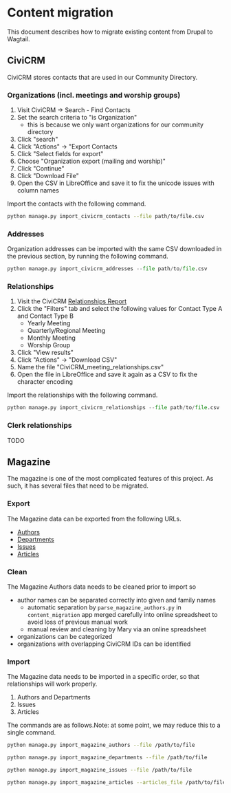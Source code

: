 # Content migration

This document describes how to migrate existing content from Drupal to Wagtail.

## CiviCRM

CiviCRM stores contacts that are used in our Community Directory.

### Organizations (incl. meetings and worship groups)

1. Visit CiviCRM -> Search - Find Contacts
2. Set the search criteria to "is Organization"
   - this is because we only want organizations for our community directory
3. Click "search"
4. Click "Actions" -> "Export Contacts
5. Click "Select fields for export"
6. Choose "Organization export (mailing and worship)"
7. Click "Continue"
8. Click "Download File"
9. Open the CSV in LibreOffice and save it to fix the unicode issues with column names

Import the contacts with the following command.

```sh
python manage.py import_civicrm_contacts --file path/to/file.csv
```

### Addresses

Organization addresses can be imported with the same CSV downloaded in the previous section, by running the following command.

```py
python manage.py import_civicrm_addresses --file path/to/file.csv
```

### Relationships

1. Visit the CiviCRM [Relationships Report](https://westernfriend.org/civicrm/report/instance/5)
2. Click the "Filters" tab and select the following values for Contact Type A and Contact Type B
   - Yearly Meeting
   - Quarterly/Regional Meeting
   - Monthly Meeting
   - Worship Group
3. Click "View results"
4. Click "Actions" -> "Download CSV"
5. Name the file "CiviCRM_meeting_relationships.csv"
6. Open the file in LibreOffice and save it again as a CSV to fix the character encoding

Import the relationships with the following command.

```py
python manage.py import_civicrm_relationships --file path/to/file.csv
```

### Clerk relationships

TODO

## Magazine

The magazine is one of the most complicated features of this project. As such, it has several files that need to be migrated.

### Export

The Magazine data can be exported from the following URLs.

- [Authors](https://westernfriend.org/export/magazine_authors_uncleaned.csv)
- [Departments](https://westernfriend.org/export/magazine_departments.csv)
- [Issues](https://westernfriend.org/export/magazine_issues.csv)
- [Articles](https://westernfriend.org/export/magazine_articles.csv)

### Clean

The Magazine Authors data needs to be cleaned prior to import so

- author names can be separated correctly into given and family names
  - automatic separation by `parse_magazine_authors.py` in `content_migration` app merged carefully into online spreadsheet to avoid loss of previous manual work
  - manual review and cleaning by Mary via an online spreadsheet
- organizations can be categorized
- organizations with overlapping CiviCRM IDs can be identified

### Import

The Magazine data needs to be imported in a specific order, so that relationships will work properly.

1. Authors and Departments
2. Issues
3. Articles

The commands are as follows.Note: at some point, we may reduce this to a single command.

```sh
python manage.py import_magazine_authors --file /path/to/file
```

```sh
python manage.py import_magazine_departments --file /path/to/file
```

```sh
python manage.py import_magazine_issues --file /path/to/file
```

```sh
python manage.py import_magazine_articles --articles_file /path/to/file --authors_file /path/to/file
```
